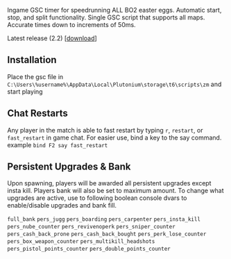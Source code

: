 Ingame GSC timer for speedrunning ALL BO2 easter eggs. Automatic start, stop, and split functionality. Single GSC script that supports all maps. Accurate times down to increments of 50ms.

Latest release (2.2) [[download](https://github.com/HuthTV/BO2-Easter-Egg-GSC-timer/releases/download/V2.2/EE_ingame_timer_2.2.gsc)]

## Installation
Place the gsc file in ```C:\Users\%username%\AppData\Local\Plutonium\storage\t6\scripts\zm``` and start playing

## Chat Restarts
Any player in the match is able to fast restart by typing `r`, `restart`, or `fast_restart` in game chat.
For easier use, bind a key to the say command. example `bind F2 say fast_restart`

## Persistent Upgrades & Bank
Upon spawning, players will be awarded all persistent upgrades except insta kill. Players bank will also be set to maximum amount. To change what upgrades are active, use to following boolean console dvars to enable/disable upgrades and bank fill.

`full_bank`
`pers_jugg`
`pers_boarding`
`pers_carpenter`
`pers_insta_kill`
`pers_nube_counter`
`pers_revivenoperk`
`pers_sniper_counter`
`pers_cash_back_prone`
`pers_cash_back_bought`
`pers_perk_lose_counter`
`pers_box_weapon_counter`
`pers_multikill_headshots`
`pers_pistol_points_counter`
`pers_double_points_counter`








